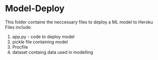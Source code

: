 # Model-Deploy
This folder containe the neccessary files to deploy a ML model to Heroku
Files include:
1. app.py - code to deploy model
2. pickle file containing model
3. Procfile
4. dataset containg data used in modelling
